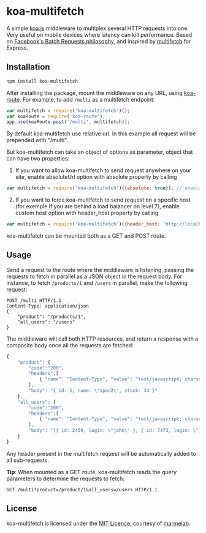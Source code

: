 # koa-multifetch

A simple [koa.js](http://koajs.com/) middleware to multiplex several HTTP requests into one. Very useful on mobile devices where latency can kill performance. Based on [Facebook's Batch Requests philosophy](https://developers.facebook.com/docs/graph-api/making-multiple-requests), and inspired by [multifetch](https://github.com/e-conomic/multifetch) for Express.

## Installation

```sh
npm install koa-multifetch
```

After installing the package, mount the middleware on any URL, using [koa-route](https://github.com/koajs/route). For example, to add `/multi` as a multifetch endpoint:

```js
var multifetch = require('koa-multifetch')();
var koaRoute = require('koa-route');
app.use(koaRoute.post('/multi', multifetch));
```

By default koa-multifetch use relative url. In this example all request will be prepended with "/multi".

But koa-multifetch can take an object of options as parameter, object that can have two properties:

1) If you want to allow koa-multifetch to send request anywhere on your site, enable absoluteUrl option with absolute property by calling
```js
var multifetch = require('koa-multifetch')({absolute: true}); // enable absolute url, absolute is false by default
```

2) If you want to force koa-multifetch to send request on a specific host (for exemple if you are behind a load balancer on level 7), enable custom host option with header_host property by calling
```js
var multifetch = require('koa-multifetch')({header_host: 'http://localhost:3000'}); // set a custom host for multiFetch requests
```

koa-multifetch can be mounted both as a GET and POST route.

## Usage

Send a request to the route where the middleware is listening, passing the requests to fetch in parallel as a JSON object in the request body. For instance, to fetch `/products/1` and `/users` in parallel, make the following request:

```
POST /multi HTTP/1.1
Content-Type: application/json
{
    "product": "/products/1",
    "all_users": "/users"
}
```

The middleware will call both HTTP resources, and return a response with a composite body once all the requests are fetched:
```js
{
    "product": {
        "code":"200",
        "headers":[
            { "name": "Content-Type", "value": "text/javascript; charset=UTF-8" }
        ],
        "body": "{ id: 1, name: \"ipad2\", stock: 34 }"
    },
    "all_users": {
        "code":"200",
        "headers":[
            { "name": "Content-Type", "value": "text/javascript; charset=UTF-8" }
        ],
        "body": "[{ id: 2459, login: \"john\" }, { id: 7473, login: \"jane\" }]"
    }
}
```

Any header present in the multifetch request will be automatically added to all sub-requests.

**Tip**: When mounted as a GET route, koa-multifetch reads the query parameters to determine the requests to fetch:

```
GET /multi?product=/product/1&all_users=/users HTTP/1.1
```

## License

koa-multifetch is licensed under the [MIT Licence](LICENSE), courtesy of [marmelab](http://marmelab.com).
